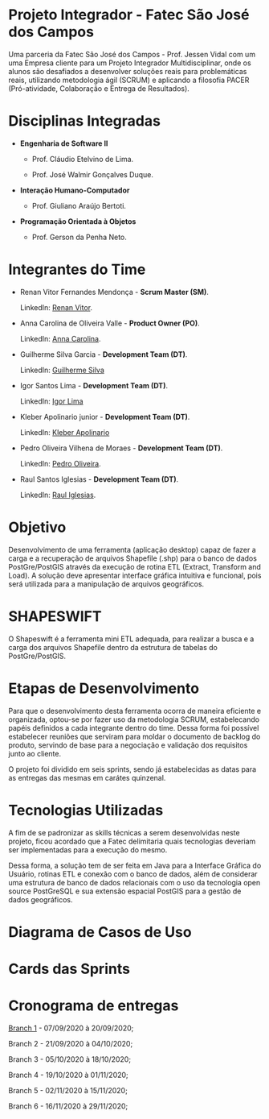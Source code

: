 # **Projeto Integrador - Fatec São José dos Campos**

Uma parceria da Fatec São José dos Campos - Prof. Jessen Vidal com um uma Empresa cliente para um Projeto Integrador Multidisciplinar, onde os alunos são desafiados a desenvolver soluções reais para problemáticas reais, utilizando metodologia ágil (SCRUM) e aplicando a filosofia PACER (Pró-atividade, Colaboração e Entrega de Resultados).

# **Disciplinas Integradas**

  - **Engenharia de Software II**
  
       - Prof. Cláudio Etelvino de Lima.
        
       - Prof. José Walmir Gonçalves Duque.
  
  - **Interação Humano-Computador**
  
       - Prof. Giuliano Araújo Bertoti.
  
  - **Programação Orientada à Objetos**
  
       - Prof. Gerson da Penha Neto.
   
# **Integrantes do Time**
  
   - Renan Vitor Fernandes Mendonça - **Scrum Master (SM)**.
    
     LinkedIn: [Renan Vitor](https://www.linkedin.com/in/renan-vitor-a93814109/).
      
   - Anna Carolina de Oliveira Valle - **Product Owner (PO)**.
    
     LinkedIn: [Anna Carolina](https://www.linkedin.com/in/anna-carolina-372411b3/).
      
   - Guilherme Silva Garcia - **Development Team (DT)**.
    
     LinkedIn: [Guilherme Silva]()
      
   - Igor Santos Lima - **Development Team (DT)**.
    
     LinkedIn: [Igor Lima]()
      
   - Kleber Apolinario junior - **Development Team (DT)**.
    
     LinkedIn: [Kleber Apolinario]()
      
   - Pedro Oliveira Vilhena de Moraes - **Development Team (DT)**.
    
     LinkedIn: [Pedro Oliveira](https://www.linkedin.com/in/pedrovilhena/).
      
   - Raul Santos Iglesias - **Development Team (DT)**.
    
     LinkedIn: [Raul Iglesias](https://www.linkedin.com/in/raul-iglesias-8010201a1/).

# **Objetivo**

Desenvolvimento de uma ferramenta (aplicação desktop) capaz de fazer a carga e a recuperação de arquivos Shapefile (.shp) para o banco de dados PostGre/PostGIS através da execução de rotina ETL (Extract, Transform and Load). A solução deve apresentar interface gráfica intuitiva e funcional, pois será utilizada para a manipulação de arquivos geográficos.

# **SHAPESWIFT**

O Shapeswift é a ferramenta mini ETL adequada, para realizar a busca e a carga dos arquivos Shapefile dentro da estrutura de tabelas do PostGre/PostGIS.

# **Etapas de Desenvolvimento**

Para que o desenvolvimento desta ferramenta ocorra de maneira eficiente e organizada, optou-se por fazer uso da metodologia SCRUM, estabelecando papéis definidos a cada integrante dentro do time. Dessa forma foi possível estabelecer reuniões que serviram para moldar o documento de backlog do produto, servindo de base para a negociação e validação dos requisitos junto ao cliente.

O projeto foi dividido em seis sprints, sendo já estabelecidas as datas para as entregas das mesmas em carátes quinzenal.

# **Tecnologias Utilizadas**

A fim de se padronizar as skills técnicas a serem desenvolvidas neste projeto, ficou acordado que a Fatec delimitaria quais tecnologias deveriam ser implementadas para a execução do mesmo.

Dessa forma, a solução tem de ser feita em Java para a Interface Gráfica do Usuário, rotinas ETL e conexão com o banco de dados, além de considerar uma estrutura de banco de dados relacionais com o uso da tecnologia open source PostGreSQL e sua extensão espacial PostGIS para a gestão de dados geográficos.

# **Diagrama de Casos de Uso**

# **Cards das Sprints**

# **Cronograma de entregas**

[Branch 1](https://github.com/3pi-fatec-visiona/ETL_Visiona/tree/master/Branch%201) - 07/09/2020 à 20/09/2020;

Branch 2 - 21/09/2020 à 04/10/2020;

Branch 3 - 05/10/2020 à 18/10/2020;

Branch 4 - 19/10/2020 à 01/11/2020;

Branch 5 - 02/11/2020 à 15/11/2020;

Branch 6 - 16/11/2020 à 29/11/2020;
  
 
